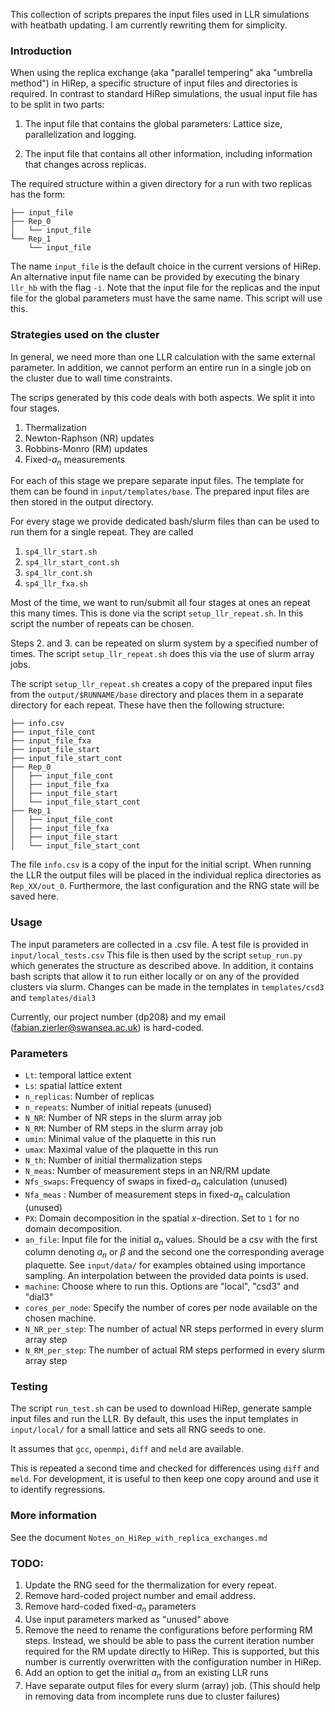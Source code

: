 This collection of scripts prepares the input files used in LLR simulations with heatbath updating.
I am currently rewriting them for simplicity. 

### Introduction

When using the replica exchange (aka "parallel tempering" aka "umbrella method") in HiRep, a specific structure of input files and directories is required. In contrast to standard HiRep simulations, the usual input file has to be split in two parts:

1. The input file that contains the global parameters: Lattice size, parallelization and logging. 

2. The input file that contains all other information, including information that changes across replicas.

The required structure within a given directory for a run with two replicas has the form:

```
├── input_file
├── Rep_0
│   └── input_file
└── Rep_1
    └── input_file
```

The name `input_file` is the default choice in the current versions of HiRep. An alternative input file name can be provided by executing the binary `llr_hb` with the flag `-i`. Note that the input file for the replicas and the input file for the global parameters must have the same name. This script will use this.

### Strategies used on the cluster

In general, we need more than one LLR calculation with the same external parameter. In addition, we cannot perform an entire run in a single job on the cluster due to wall time constraints.

The scrips generated by this code deals with both aspects. We split it into four stages. 

1. Thermalization
2. Newton-Raphson (NR) updates
3. Robbins-Monro (RM) updates
4. Fixed-$a_n$ measurements

For each of this stage we prepare separate input files. The template for them can be found in `input/templates/base`. The prepared input files are then stored in the output directory.

For every stage we provide dedicated bash/slurm files than can be used to run them for a single repeat. They are called

1. `sp4_llr_start.sh`
2. `sp4_llr_start_cont.sh`
3. `sp4_llr_cont.sh`
4. `sp4_llr_fxa.sh`

Most of the time, we want to run/submit all four stages at ones an repeat this many times. This is done via the script `setup_llr_repeat.sh`. In this script the number of repeats can be chosen.

Steps 2. and 3. can be repeated on slurm system by a specified number of times. The script `setup_llr_repeat.sh` does this via the use of slurm array jobs. 

The script `setup_llr_repeat.sh` creates a copy of the prepared input files from the `output/$RUNNAME/base` directory and places them in a separate directory for each repeat. These have then the following structure:

```
├── info.csv
├── input_file_cont
├── input_file_fxa
├── input_file_start
├── input_file_start_cont
├── Rep_0
│   ├── input_file_cont
│   ├── input_file_fxa
│   ├── input_file_start
│   └── input_file_start_cont
├── Rep_1
│   ├── input_file_cont
│   ├── input_file_fxa
│   ├── input_file_start
│   └── input_file_start_cont
```
The file `info.csv` is a copy of the input for the initial script. When running the LLR the output files will be placed in the individual replica directories as `Rep_XX/out_0`. Furthermore, the last configuration and the RNG state will be saved here.

### Usage

The input parameters are collected in a .csv file. A test file is provided in `input/local_tests.csv` This file is then used by the script `setup_run.py` which generates the structure as described above. In addition, it contains bash scripts that allow it to run either locally or on any of the provided clusters via slurm. Changes can be made in the templates in `templates/csd3` and `templates/dial3`

Currently, our project number (dp208) and my email (fabian.zierler@swansea.ac.uk) is hard-coded. 

### Parameters

- `Lt`: temporal lattice extent
- `Ls`: spatial lattice extent
- `n_replicas`: Number of replicas
- `n_repeats`: Number of initial repeats (unused)
- `N_NR`: Number of NR steps in the slurm array job
- `N_RM`: Number of RM steps in the slurm array job
- `umin`: Minimal value of the plaquette in this run
- `umax`: Maximal value of the plaquette in this run
- `N_th`: Number of initial thermalization steps
- `N_meas`: Number of measurement steps in an NR/RM update
- `Nfs_swaps`: Frequency of swaps in fixed-$a_n$ calculation (unused)
- `Nfa_meas` : Number of measurement steps in fixed-$a_n$ calculation (unused)
- `PX`: Domain decomposition in the spatial $x$-direction. Set to `1` for no domain decomposition.
- `an_file`: Input file for the initial $a_n$ values. Should be a csv with the first column denoting $a_n$ or $\beta$ and the second one the corresponding average plaquette. See `input/data/` for examples obtained using importance sampling. An interpolation between the provided data points is used.
- `machine`: Choose where to run this. Options are "local", "csd3" and "dial3"
- `cores_per_node`: Specify the number of cores per node available on the chosen machine.
- `N_NR_per_step`: The number of actual NR steps performed in every slurm array step
- `N_RM_per_step`: The number of actual RM steps performed in every slurm array step


### Testing 

The script `run_test.sh` can be used to download HiRep, generate sample input files and run the LLR. By default, this uses the input templates in `input/local/` for a small lattice and sets all RNG seeds to one.

It assumes that `gcc`, `openmpi`, `diff` and `meld` are available. 

This is repeated a second time and checked for differences using `diff` and `meld`. For development, it is useful to then keep one copy around and use it to identify regressions.  

### More information

See the document `Notes_on_HiRep_with_replica_exchanges.md`

### TODO:

1. Update the RNG seed for the thermalization for every repeat.
2. Remove hard-coded project number and email address.
3. Remove hard-coded fixed-$a_n$ parameters
4. Use input parameters marked as "unused" above
5. Remove the need to rename the configurations before performing RM steps. Instead, we should be able to pass the current iteration number required for the RM update directly to HiRep. This is supported, but this number is currently overwritten with the configuration number in HiRep.
6. Add an option to get the initial $a_n$ from an existing LLR runs
7. Have separate output files for every slurm (array) job. (This should help in removing data from incomplete runs due to cluster failures)